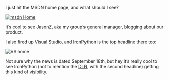 I just hit the MSDN home page, and what should I see?

[![msdn Home](http://hawkblogstorage.blob.core.windows.net/blog-content/20081211-1649-ironpython-rtm-news-gets-around/msdn_Home_3.png "msdn Home")](http://blogs.msdn.com/jasonz/archive/2008/12/11/ironpython-2-0-released.aspx) 

It’s cool to see JasonZ, aka my group’s general manager,
[blogging](http://blogs.msdn.com/jasonz/archive/2008/12/11/ironpython-2-0-released.aspx)
about our product.

I also fired up Visual Studio, and
[IronPython](http://codeplex.com/ironpython) is the top headline there
too:

![VS home](http://hawkblogstorage.blob.core.windows.net/blog-content/20081211-1649-ironpython-rtm-news-gets-around/VS_home_3.png "VS home") 

Not sure why the news is dated September 18th, but hey it’s really cool to
see IronPython (not to mention the [DLR](http://www.codeplex.com/dlr),
with the second headline) getting this kind of visibility.
